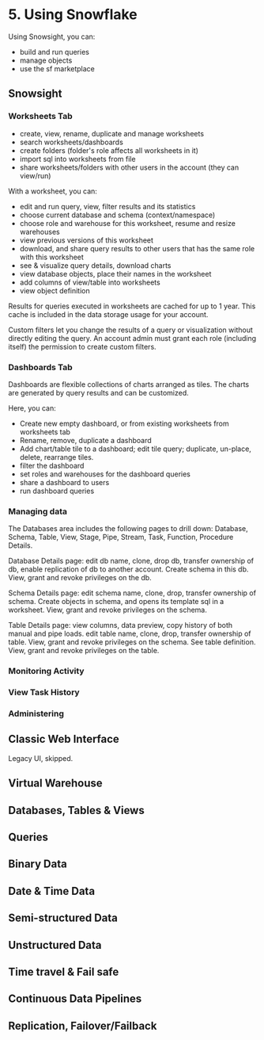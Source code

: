 # 5. Using Snowflake
Using Snowsight, you can:
- build and run queries
- manage objects
- use the sf marketplace

## Snowsight
### Worksheets Tab
- create, view, rename, duplicate and manage worksheets
- search worksheets/dashboards
- create folders (folder's role affects all worksheets in it)
- import sql into worksheets from file
- share worksheets/folders with other users in the account (they can view/run)

With a worksheet, you can: 
- edit and run query, view, filter results and its statistics
- choose current database and schema (context/namespace)
- choose role and warehouse for this worksheet, resume and resize warehouses
- view previous versions of this worksheet
- download, and share query results to other users that has the same role with this worksheet
- see & visualize query details, download charts
- view database objects, place their names in the worksheet
- add columns of view/table into worksheets
- view object definition

Results for queries executed in worksheets are cached for up to 1 year. This cache is included in the data storage usage for your account.

Custom filters let you change the results of a query or visualization without directly editing the query. An account admin must grant each role (including itself) the permission to create custom filters.

### Dashboards Tab
Dashboards are flexible collections of charts arranged as tiles. The charts are generated by query results and can be customized.

Here, you can:
- Create new empty dashboard, or from existing worksheets from worksheets tab
- Rename, remove, duplicate a dashboard
- Add chart/table tile to a dashboard; edit tile query; duplicate, un-place, delete, rearrange tiles. 
- filter the dashboard
- set roles and warehouses for the dashboard queries
- share a dashboard to users
- run dashboard queries

### Managing data
The Databases area includes the following pages to drill down: Database, Schema, Table, View, Stage, Pipe, Stream, Task, Function, Procedure Details. 

Database Details page: edit db name, clone, drop db, transfer ownership of db, enable replication of db to another account. Create schema in this db. View, grant and revoke privileges on the db. 

Schema Details page: edit schema name, clone, drop, transfer ownership of schema. Create objects in schema, and opens its template sql in a worksheet. View, grant and revoke privileges on the schema. 

Table Details page: view columns, data preview, copy history of both manual and pipe loads. edit table name, clone, drop, transfer ownership of table. View, grant and revoke privileges on the schema. See table definition. View, grant and revoke privileges on the table. 

### Monitoring Activity


### View Task History


### Administering


## Classic Web Interface
Legacy UI, skipped. 

## Virtual Warehouse

## Databases, Tables & Views

## Queries

## Binary Data

## Date & Time Data

## Semi-structured Data

## Unstructured Data

## Time travel & Fail safe

## Continuous Data Pipelines

## Replication, Failover/Failback






























